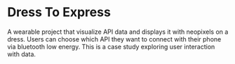 # Dress To Express
A wearable project that visualize API data and displays it with neopixels on a dress. Users can choose which API they want to connect with their phone via bluetooth low energy. This is a case study exploring user interaction with data.
